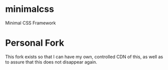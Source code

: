 # minimalcss
Minimal CSS Framework

# Personal Fork
This fork exists so that I can have my own, controlled CDN of this, as well as
to assure that this does not disappear again.
